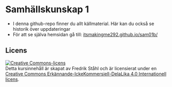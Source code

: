 # Samhällskunskap 1

* I denna github-repo finner du allt källmaterial. Här kan du också se historik över uppdateringar
* För att se själva hemsidan gå till: [itsmakingme292.github.io/sam01b/](http://itsmakingme292.github.io/sam01b/)

## Licens

<a rel="license" href="http://creativecommons.org/licenses/by-nc-sa/4.0/"><img alt="Creative Commons-licens" style="border-width:0" src="https://i.creativecommons.org/l/by-nc-sa/4.0/88x31.png" /></a><br /><span xmlns:dct="http://purl.org/dc/terms/" href="http://purl.org/dc/dcmitype/Text" property="dct:title" rel="dct:type">Detta kursinnehåll är skapat </span> av <span xmlns:cc="http://creativecommons.org/ns#" property="cc:attributionName">Fredrik Ståhl</span> och är licensierat under en <a rel="license" href="http://creativecommons.org/licenses/by-nc-sa/4.0/">Creative Commons Erkännande-IckeKommersiell-DelaLika 4.0 Internationell licens</a>.

